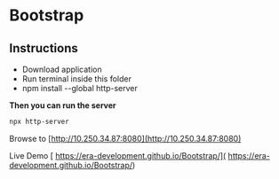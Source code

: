 # Bootstrap

## Instructions

* Download application
* Run terminal inside this folder
* npm install --global http-server 

**Then you can run the server**

```bash
npx http-server
```

Browse to [http://10.250.34.87:8080](http://10.250.34.87:8080)

Live Demo [ https://era-development.github.io/Bootstrap/]( https://era-development.github.io/Bootstrap/)
